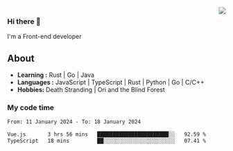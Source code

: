 <img align='right' src="https://github-readme-stats.vercel.app/api?username=strugglebak&show_icons=true">

### Hi there 👋

I'm a Front-end developer

## About

-  **Learning :** Rust | Go | Java
-  **Languages :** JavaScript | TypeScript | Rust | Python | Go | C/C++
-  **Hobbies:** Death Stranding | Ori and the Blind Forest

### My code time

<!--START_SECTION:waka-->

```txt
From: 11 January 2024 - To: 18 January 2024

Vue.js       3 hrs 56 mins   ███████████████████████░░   92.59 %
TypeScript   18 mins         ██░░░░░░░░░░░░░░░░░░░░░░░   07.41 %
```

<!--END_SECTION:waka-->
